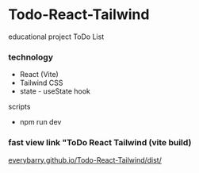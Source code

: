 # Todo-React-Tailwind

educational project ToDo List

### technology

- React (Vite)
- Tailwind CSS
- state - useState hook


scripts 
 - npm run dev
  

### fast view link "ToDo React Tailwind (vite build)
[everybarry.github.io/Todo-React-Tailwind/dist/](https://everybarry.github.io/Todo-React-Tailwind/dist/)
